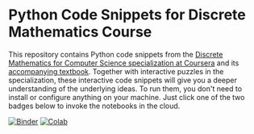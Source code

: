 # Python Code Snippets for Discrete Mathematics Course

This repository contains Python code snippets from the [Discrete Mathematics for Computer Science specialization at Coursera](https://www.coursera.org/specializations/discrete-mathematics) and its [accompanying textbook](http://discrete-math.tilda.ws/). Together with interactive puzzles in the specialization, these interactive code snippets will give you a deeper understanding of the underlying ideas. To run them, you don't need to install or configure anything on your machine. Just click one of the two badges below to invoke the notebooks in the cloud.

[![Binder](https://mybinder.org/badge.svg)](https://mybinder.org/v2/gh/alexanderskulikov/discrete-math-python-scripts/master?filepath=notebooks)
[![Colab](https://colab.research.google.com/assets/colab-badge.svg)](https://colab.research.google.com/github/alexanderskulikov/discrete-math-python-scripts/blob/master/notebooks/index.ipynb)